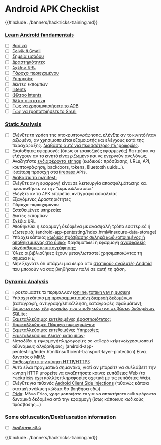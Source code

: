 # Android APK Checklist

{{#include ../banners/hacktricks-training.md}}


### [Learn Android fundamentals](android-app-pentesting/index.html#2-android-application-fundamentals)

- [ ] [Βασικά](android-app-pentesting/index.html#fundamentals-review)
- [ ] [Dalvik & Smali](android-app-pentesting/index.html#dalvik--smali)
- [ ] [Σημεία εισόδου](android-app-pentesting/index.html#application-entry-points)
- [ ] [Δραστηριότητες](android-app-pentesting/index.html#launcher-activity)
- [ ] [Σχέδια URL](android-app-pentesting/index.html#url-schemes)
- [ ] [Πάροχοι περιεχομένου](android-app-pentesting/index.html#services)
- [ ] [Υπηρεσίες](android-app-pentesting/index.html#services-1)
- [ ] [Δέκτες εκπομπών](android-app-pentesting/index.html#broadcast-receivers)
- [ ] [Intents](android-app-pentesting/index.html#intents)
- [ ] [Φίλτρο Intents](android-app-pentesting/index.html#intent-filter)
- [ ] [Άλλα συστατικά](android-app-pentesting/index.html#other-app-components)
- [ ] [Πώς να χρησιμοποιήσετε το ADB](android-app-pentesting/index.html#adb-android-debug-bridge)
- [ ] [Πώς να τροποποιήσετε το Smali](android-app-pentesting/index.html#smali)

### [Static Analysis](android-app-pentesting/index.html#static-analysis)

- [ ] Ελέγξτε τη χρήση της [αποκρυπτογράφησης](android-checklist.md#some-obfuscation-deobfuscation-information), ελέγξτε αν το κινητό ήταν ριζωμένο, αν χρησιμοποιείται εξομοιωτής και ελέγχους κατά της παραχάραξης. [Διαβάστε αυτό για περισσότερες πληροφορίες](android-app-pentesting/index.html#other-checks).
- [ ] Ευαίσθητες εφαρμογές (όπως οι τραπεζικές εφαρμογές) θα πρέπει να ελέγχουν αν το κινητό είναι ριζωμένο και να ενεργούν αναλόγως.
- [ ] Αναζητήστε [ενδιαφέροντα strings](android-app-pentesting/index.html#looking-for-interesting-info) (κωδικούς πρόσβασης, URLs, API, κρυπτογράφηση, backdoors, tokens, Bluetooth uuids...).
- [ ] Ιδιαίτερη προσοχή στα [firebase ](android-app-pentesting/index.html#firebase)APIs.
- [ ] [Διαβάστε το manifest:](android-app-pentesting/index.html#basic-understanding-of-the-application-manifest-xml)
- [ ] Ελέγξτε αν η εφαρμογή είναι σε λειτουργία αποσφαλμάτωσης και προσπαθήστε να την "εκμεταλλευτείτε"
- [ ] Ελέγξτε αν το APK επιτρέπει αντίγραφα ασφαλείας
- [ ] Εξαγόμενες Δραστηριότητες
- [ ] Πάροχοι περιεχομένου
- [ ] Εκτεθειμένες υπηρεσίες
- [ ] Δέκτες εκπομπών
- [ ] Σχέδια URL
- [ ] Αποθηκεύει η εφαρμογή δεδομένα με ανασφαλή τρόπο εσωτερικά ή εξωτερικά; (android-app-pentesting/index.html#insecure-data-storage)
- [ ] Υπάρχει κάποιος [κωδικός πρόσβασης σκληρά κωδικοποιημένος ή αποθηκευμένος στο δίσκο](android-app-pentesting/index.html#poorkeymanagementprocesses); Χρησιμοποιεί η εφαρμογή [ανασφαλείς αλγόριθμους κρυπτογράφησης](android-app-pentesting/index.html#useofinsecureandordeprecatedalgorithms);
- [ ] Όλες οι βιβλιοθήκες έχουν μεταγλωττιστεί χρησιμοποιώντας τη σημαία PIE;
- [ ] Μην ξεχνάτε ότι υπάρχει μια σειρά από [στατικούς αναλυτές Android](android-app-pentesting/index.html#automatic-analysis) που μπορούν να σας βοηθήσουν πολύ σε αυτή τη φάση.

### [Dynamic Analysis](android-app-pentesting/index.html#dynamic-analysis)

- [ ] Προετοιμάστε το περιβάλλον ([online](android-app-pentesting/index.html#online-dynamic-analysis), [τοπική VM ή φυσική](android-app-pentesting/index.html#local-dynamic-analysis))
- [ ] Υπάρχει κάποια [μη προγραμματισμένη διαρροή δεδομένων](android-app-pentesting/index.html#unintended-data-leakage) (καταγραφή, αντιγραφή/επικόλληση, καταγραφές σφαλμάτων);
- [ ] [Εμπιστευτικές πληροφορίες που αποθηκεύονται σε βάσεις δεδομένων SQLite](android-app-pentesting/index.html#sqlite-dbs);
- [ ] [Εκμεταλλεύσιμες εκτεθειμένες Δραστηριότητες](android-app-pentesting/index.html#exploiting-exported-activities-authorisation-bypass);
- [ ] [Εκμεταλλεύσιμοι Πάροχοι περιεχομένου](android-app-pentesting/index.html#exploiting-content-providers-accessing-and-manipulating-sensitive-information);
- [ ] [Εκμεταλλεύσιμες εκτεθειμένες Υπηρεσίες](android-app-pentesting/index.html#exploiting-services);
- [ ] [Εκμεταλλεύσιμοι Δέκτες εκπομπών](android-app-pentesting/index.html#exploiting-broadcast-receivers);
- [ ] Μεταδίδει η εφαρμογή πληροφορίες σε καθαρό κείμενο/χρησιμοποιεί αδύναμους αλγόριθμους; (android-app-pentesting/index.html#insufficient-transport-layer-protection) Είναι δυνατός ο MitM;
- [ ] [Επιθεωρήστε την κίνηση HTTP/HTTPS](android-app-pentesting/index.html#inspecting-http-traffic)
- [ ] Αυτό είναι πραγματικά σημαντικό, γιατί αν μπορείτε να συλλάβετε την κίνηση HTTP μπορείτε να αναζητήσετε κοινές ευπάθειες Web (το Hacktricks έχει πολλές πληροφορίες σχετικά με τις ευπάθειες Web).
- [ ] Ελέγξτε για πιθανές [Android Client Side Injections](android-app-pentesting/index.html#android-client-side-injections-and-others) (πιθανώς κάποια στατική ανάλυση κώδικα θα βοηθήσει εδώ)
- [ ] [Frida](android-app-pentesting/index.html#frida): Μόνο Frida, χρησιμοποιήστε το για να αποκτήσετε ενδιαφέροντα δυναμικά δεδομένα από την εφαρμογή (ίσως κάποιους κωδικούς πρόσβασης...)

### Some obfuscation/Deobfuscation information

- [ ] [Διαβάστε εδώ](android-app-pentesting/index.html#obfuscating-deobfuscating-code)


{{#include ../banners/hacktricks-training.md}}
